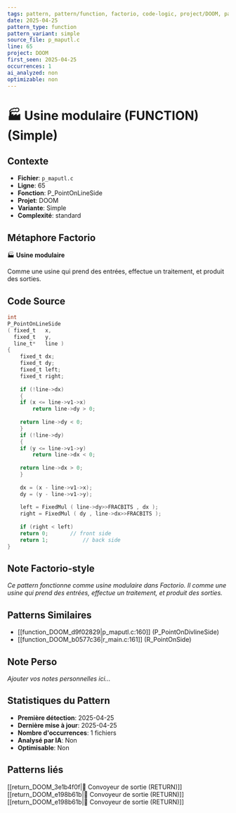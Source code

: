 ```yaml
---
tags: pattern, pattern/function, factorio, code-logic, project/DOOM, pattern/variant/simple
date: 2025-04-25
pattern_type: function
pattern_variant: simple
source_file: p_maputl.c
line: 65
project: DOOM
first_seen: 2025-04-25
occurrences: 1
ai_analyzed: non
optimizable: non
---
```


# 🏭 Usine modulaire (FUNCTION) (Simple)

## Contexte
- **Fichier**: `p_maputl.c`
- **Ligne**: 65
- **Fonction**: P_PointOnLineSide
- **Projet**: DOOM
- **Variante**: Simple
- **Complexité**: standard

## Métaphore Factorio
🏭 **Usine modulaire**

Comme une usine qui prend des entrées, effectue un traitement, et produit des sorties.

## Code Source
```c
int
P_PointOnLineSide
( fixed_t	x,
  fixed_t	y,
  line_t*	line )
{
    fixed_t	dx;
    fixed_t	dy;
    fixed_t	left;
    fixed_t	right;
	
    if (!line->dx)
    {
	if (x <= line->v1->x)
	    return line->dy > 0;
	
	return line->dy < 0;
    }
    if (!line->dy)
    {
	if (y <= line->v1->y)
	    return line->dx < 0;
	
	return line->dx > 0;
    }
	
    dx = (x - line->v1->x);
    dy = (y - line->v1->y);
	
    left = FixedMul ( line->dy>>FRACBITS , dx );
    right = FixedMul ( dy , line->dx>>FRACBITS );
	
    if (right < left)
	return 0;		// front side
    return 1;			// back side
}
```

## Note Factorio-style
*Ce pattern fonctionne comme usine modulaire dans Factorio. Il comme une usine qui prend des entrées, effectue un traitement, et produit des sorties.*

## Patterns Similaires
- [[function_DOOM_d9f02829|p_maputl.c:160]] (P_PointOnDivlineSide)
- [[function_DOOM_b0577c36|r_main.c:161]] (R_PointOnSide)

## Note Perso
*Ajouter vos notes personnelles ici...*

## Statistiques du Pattern
- **Première détection**: 2025-04-25
- **Dernière mise à jour**: 2025-04-25
- **Nombre d'occurrences**: 1 fichiers
- **Analysé par IA**: Non
- **Optimisable**: Non

## Patterns liés
[[return_DOOM_3e1b4f0f|🚚 Convoyeur de sortie (RETURN)]]
[[return_DOOM_e198b61b|🚚 Convoyeur de sortie (RETURN)]]
[[return_DOOM_e198b61b|🚚 Convoyeur de sortie (RETURN)]]
